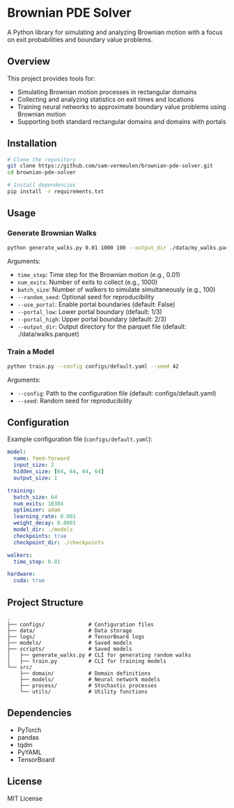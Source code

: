 # Brownian PDE Solver 

A Python library for simulating and analyzing Brownian motion with a focus on exit probabilities and boundary value problems.

## Overview

This project provides tools for:
- Simulating Brownian motion processes in rectangular domains
- Collecting and analyzing statistics on exit times and locations
- Training neural networks to approximate boundary value problems using Brownian motion
- Supporting both standard rectangular domains and domains with portals

## Installation

```bash
# Clone the repository
git clone https://github.com/sam-vermeulen/brownian-pde-solver.git
cd brownian-pde-solver 

# Install dependencies
pip install -r requirements.txt
```

## Usage

### Generate Brownian Walks

```bash
python generate_walks.py 0.01 1000 100 --output_dir ./data/my_walks.parquet
```

Arguments:
- `time_step`: Time step for the Brownian motion (e.g., 0.01)
- `num_exits`: Number of exits to collect (e.g., 1000)
- `batch_size`: Number of walkers to simulate simultaneously (e.g., 100)
- `--random_seed`: Optional seed for reproducibility
- `--use_portal`: Enable portal boundaries (default: False)
- `--portal_low`: Lower portal boundary (default: 1/3)
- `--portal_high`: Upper portal boundary (default: 2/3)
- `--output_dir`: Output directory for the parquet file (default: ./data/walks.parquet)

### Train a Model

```bash
python train.py --config configs/default.yaml --seed 42
```

Arguments:
- `--config`: Path to the configuration file (default: configs/default.yaml)
- `--seed`: Random seed for reproducibility

## Configuration

Example configuration file (`configs/default.yaml`):

```yaml
model:
  name: feed-forward
  input_size: 2
  hidden_size: [64, 64, 64, 64] 
  output_size: 1

training:
  batch_size: 64 
  num_exits: 16384 
  optimizer: adam
  learning_rate: 0.001
  weight_decay: 0.0001
  model_dir: ./models
  checkpoints: true
  checkpoint_dir: ./checkpoints

walkers:
  time_step: 0.01

hardware:
  cuda: true
```

## Project Structure

```
.
├── configs/              # Configuration files
├── data/                 # Data storage
├── logs/                 # TensorBoard logs
├── models/               # Saved models
├── scripts/              # Saved models
│   ├── generate_walks.py # CLI for generating random walks 
│   ├── train.py          # CLI for training models 
└── src/
    ├── domain/           # Domain definitions
    ├── models/           # Neural network models
    ├── process/          # Stochastic processes
    └── utils/            # Utility functions
```

## Dependencies

- PyTorch
- pandas
- tqdm
- PyYAML
- TensorBoard

## License

MIT License
